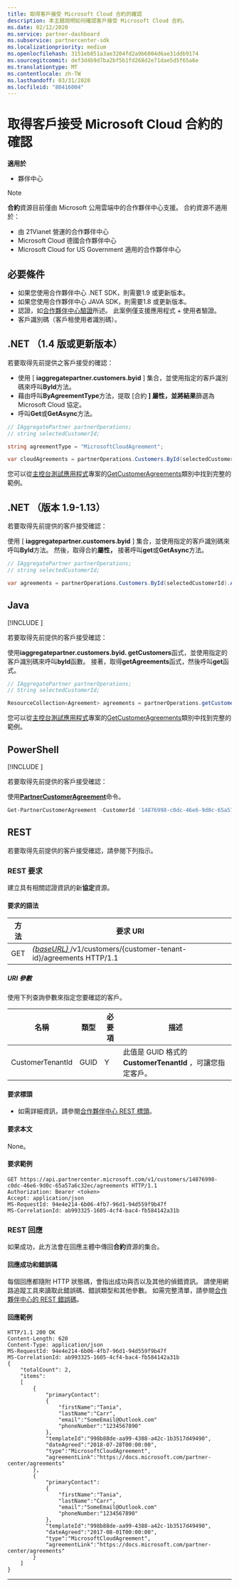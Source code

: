 ```yaml
---
title: 取得客戶接受 Microsoft Cloud 合約的確認
description: 本主題說明如何確認客戶接受 Microsoft Cloud 合約。
ms.date: 02/12/2020
ms.service: partner-dashboard
ms.subservice: partnercenter-sdk
ms.localizationpriority: medium
ms.openlocfilehash: 3151eb851a3ae3204fd2a9b6004d6ae31ddb9174
ms.sourcegitcommit: def3d4b9d7ba2bf5b1fd268d2e71dae5d5f65a6e
ms.translationtype: MT
ms.contentlocale: zh-TW
ms.lasthandoff: 03/31/2020
ms.locfileid: "80416004"
---
```

# <a name="get-confirmation-of-customer-acceptance-of-microsoft-cloud-agreement"></a>取得客戶接受 Microsoft Cloud 合約的確認

**適用於**

- 夥伴中心

> [!NOTE]  
> **合約**資源目前僅由 Microsoft 公用雲端中的合作夥伴中心支援。 合約資源不適用於：
> - 由 21Vianet 營運的合作夥伴中心
> - Microsoft Cloud 德國合作夥伴中心
> - Microsoft Cloud for US Government 適用的合作夥伴中心

## <a name="prerequisites"></a>必要條件

- 如果您使用合作夥伴中心 .NET SDK，則需要1.9 或更新版本。
- 如果您使用合作夥伴中心 JAVA SDK，則需要1.8 或更新版本。
- 認證，如[合作夥伴中心驗證](./partner-center-authentication.md)所述。 此案例僅支援應用程式 + 使用者驗證。
- 客戶識別碼（客戶租使用者識別碼）。

## <a name="net-version-14-or-newer"></a>.NET （1.4 版或更新版本）

若要取得先前提供之客戶接受的確認：

- 使用 [ **iaggregatepartner.customers.byid** ] 集合，並使用指定的客戶識別碼來呼叫**ById**方法。
- 藉由呼叫**ByAgreementType**方法，提取 [合約 **] 屬性，並將結果**篩選為 Microsoft Cloud 協定。
- 呼叫**Get**或**GetAsync**方法。

```csharp
// IAggregatePartner partnerOperations;
// string selectedCustomerId;

string agreementType = "MicrosoftCloudAgreement";

var cloudAgreements = partnerOperations.Customers.ById(selectedCustomerId).Agreements.ByAgreementType(agreementType).Get();
```

您可以從[主控台測試應用程式](https://github.com/PartnerCenterSamples/Partner-Center-SDK-Samples)專案的[GetCustomerAgreements](https://github.com/PartnerCenterSamples/Partner-Center-SDK-Samples/blob/master/Source/Partner%20Center%20SDK%20Samples/Agreements/GetCustomerAgreements.cs)類別中找到完整的範例。

## <a name="net-version-19---113"></a>.NET （版本 1.9-1.13） 

若要取得先前提供的客戶接受確認：

使用 [ **iaggregatepartner.customers.byid** ] 集合，並使用指定的客戶識別碼來呼叫**ById**方法。 然後，取得合約**屬性，** 接著呼叫**get**或**GetAsync**方法。

```csharp
// IAggregatePartner partnerOperations;
// string selectedCustomerId;

var agreements = partnerOperations.Customers.ById(selectedCustomerId).Agreements.Get();
```

## <a name="java"></a>Java

[!INCLUDE [<Partner Center Java SDK support details>](<../includes/java-sdk-support.md>)]

若要取得先前提供的客戶接受確認：

使用**iaggregatepartner.customers.byid. getCustomers**函式，並使用指定的客戶識別碼來呼叫**byId**函數。 接著，取得**getAgreements**函式，然後呼叫**get**函式。

```java
// IAggregatePartner partnerOperations;
// String selectedCustomerId;

ResourceCollection<Agreement> agreements = partnerOperations.getCustomers().byId(selectedCustomerId).getAgreements().get();
```

您可以從[主控台測試應用程式](https://github.com/Microsoft/Partner-Center-Java-Samples)專案的[GetCustomerAgreements](https://github.com/Microsoft/Partner-Center-Java-Samples/blob/master/src/main/java/com/microsoft/store/partnercenter/samples/agreements/GetCustomerAgreements.java)類別中找到完整的範例。

## <a name="powershell"></a>PowerShell

[!INCLUDE [<Partner Center PowerShell module support details>](<../includes/powershell-module-support.md>)]

若要取得先前提供的客戶接受確認：

使用[**PartnerCustomerAgreement**](https://docs.microsoft.com/powershell/module/partnercenter/partner-center/get-partnercustomeragreement)命令。

```powershell
Get-PartnerCustomerAgreement -CustomerId '14876998-c0dc-46e6-9d0c-65a57a6c32ec'
```

## <a name="rest"></a>REST

若要取得先前提供的客戶接受確認，請參閱下列指示。

### <a name="rest-request"></a>REST 要求

建立具有相關認證資訊的新**協定**資源。  

#### <a name="request-syntax"></a>要求的語法

| 方法 | 要求 URI                                                                                      |
|--------|--------------------------------------------------------------------------------------------------|
| GET    | [ *\{baseURL\}* ](partner-center-rest-urls.md)/v1/customers/{customer-tenant-id}/agreements HTTP/1.1 |

##### <a name="uri-parameter"></a>URI 參數

使用下列查詢參數來指定您要確認的客戶。

| 名稱             | 類型 | 必要項 | 描述                                                                               |
|------------------|------|----------|-------------------------------------------------------------------------------------------|
| CustomerTenantId | GUID | Y        | 此值是 GUID 格式的**CustomerTenantId** ，可讓您指定客戶。 |

#### <a name="request-headers"></a>要求標頭

- 如需詳細資訊，請參閱[合作夥伴中心 REST 標頭](headers.md)。

#### <a name="request-body"></a>要求本文

None。

#### <a name="request-example"></a>要求範例

```http
GET https://api.partnercenter.microsoft.com/v1/customers/14876998-c0dc-46e6-9d0c-65a57a6c32ec/agreements HTTP/1.1
Authorization: Bearer <token> 
Accept: application/json
MS-RequestId: 94e4e214-6b06-4fb7-96d1-94d559f9b47f
MS-CorrelationId: ab993325-1605-4cf4-bac4-fb584142a31b
```

### <a name="rest-response"></a>REST 回應

如果成功，此方法會在回應主體中傳回**合約**資源的集合。

#### <a name="response-success-and-error-codes"></a>回應成功和錯誤碼

每個回應都隨附 HTTP 狀態碼，會指出成功與否以及其他的偵錯資訊。 請使用網路追蹤工具來讀取此錯誤碼、錯誤類型和其他參數。 如需完整清單，請參閱[合作夥伴中心的 REST 錯誤碼](error-codes.md)。

#### <a name="response-example"></a>回應範例

```http
HTTP/1.1 200 OK
Content-Length: 620
Content-Type: application/json
MS-RequestId: 94e4e214-6b06-4fb7-96d1-94d559f9b47f
MS-CorrelationId: ab993325-1605-4cf4-bac4-fb584142a31b
{
    "totalCount": 2,
    "items":
    [ 
        {
            "primaryContact":
            {
                "firstName":"Tania",
                "lastName":"Carr",
                "email":"SomeEmail@Outlook.com"
                "phoneNumber":"1234567890"
            },
            "templateId":"998b88de-aa99-4388-a42c-1b3517d49490",
            "dateAgreed":"2018-07-28T00:00:00",
            "type":"MicrosoftCloudAgreement",
            "agreementLink":"https://docs.microsoft.com/partner-center/agreements"
        },
        {
            "primaryContact":
            {
                "firstName":"Tania",
                "lastName":"Carr",
                "email":"SomeEmail@Outlook.com"
                "phoneNumber:"1234567890"
            },
            "templateId":"998b88de-aa99-4388-a42c-1b3517d49490",
            "dateAgreed":"2017-08-01T00:00:00",
            "type":"MicrosoftCloudAgreement",
            "agreementLink":"https://docs.microsoft.com/partner-center/agreements"
        }
    ]
}
```

---
